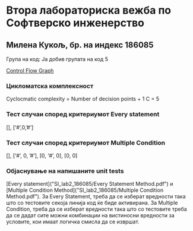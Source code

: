 
# Втора лабораториска вежба по Софтверско инженерство
## Милена Кукољ, бр. на индекс 186085
Група на код:
Ја добив групата на код 5

[Control Flow Graph](/CFG.jpg)


### Цикломатска комплексност
Cyclocmatic complexity = Number of decision points + 1
C = 5

### Тест случаи според критериумот Every statement
[], [‘#’,0,’#’]

### Тест случаи според критериумот Multiple Condition
[], [‘#’, 0, ’#’], [0, ‘#’, 0], [0, 0]

### Објаснување на напишаните unit tests 
[Every statement]("SI_lab2_186085/Every Statement Method.pdf") и [Multiple Condition Method]("SI_lab2_186085/Multiple Condition Method.pdf").
За Every Statement, треба да се изберат вредности така што со тестовите секоја линија код ќе биде активирана.
За Multiple Condition, треба да се изберат вредности така што со тестовите треба да се дадат сите можни комбинации на вистиносни вредности за условите, кои имаат логичка смисла да се извршат. 
